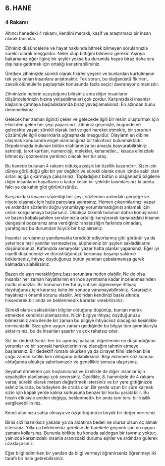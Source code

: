 ## 6. HANE

### 4 Rakamı

Altıncı hanedeki 4 rakamı, kendini meraklı, kaşif ve araştırmacı bir insan olarak tanımlar.

Zihniniz düşüncelerle ve hayat hakkında bitmek bilmeyen sorularınızla sürekli olarak meşguldür. Neler olup bittiğini bilmeniz gerekir. Aşırıya bakarsanız eğer ilginç bir şeyler yoksa bu durumda hayatı biraz daha sıra dışı hale getirmek için ortalığı karıştırabilirsiniz.

Üretken zihninizde sürekli olarak fikirler yeşerir ve bunlardan kurtulmanın tek yolu onları insanlara anlatmaktır. Tek sorun, bu olağanüstü fikirleri, zavallı ölümlülerle paylaşmak konusunda fazla seçici davranıyor olmanızdır.

Zihninizde nelerin uçuştuğunu bilirsiniz ama diğer insanların düşüncelerinizin hızına yetişebilmeleri çok zordur. Karşınızdaki insanlar kaşlarını çatmaya başladıklarında biraz yavaşlamalısınız. En azından bunu denemelisiniz. 

Gelecek her zaman ilginizi çeker ve gelecekle ilgili bir resim oluşturmak için elinizden gelen her şeyi yaparsınız. Zihniniz geçmişte, bugünde ve gelecekte yaşar; sürekli olarak ileri ve geri hareket etmekle, bir sorunun çözümüyle ilgili olasılıklarla uğraşmakla meşguldür. Olayların en dibine ulaşmak konusunda engel olamadığınız bir takıntınız bulunmaktadır. Depolarınızda bulunan bütün silahlarınıza bu amaçla başvurabilirsiniz: astroloji, tarot kartları, numeroloji, melekler, kehanetler... kısaca elinizdeki bilmeceyi çözmenize yardımcı olacak her tür araç.

Bu hanede bulunan 4 rakamı oldukça psişik bir özellik kazandırır. Sizin için dünya görüldüğü gibi bir yer değildir ve sürekli olarak onun içinde saklı olan sırları açığa çıkarmaya çalışırsınız. Topladığınız bütün o olağanüstü bilgilerle diğer insanların hayatlarını o kadar kesin bir şekilde tanımlarsınız ki adeta falcı ya da kahin gibi görünürsünüz.

Karşınızdaki insanın söylediği her şeyi, sözlerinin ardındaki gerçeğe ve niyete ulaşmak için hızla parçalara ayırırsınız. Hemen çıkarımlarınızı yapar ve ardından sözlerini doğru yorumlayıp yorumlamadığınızı anlamak için onları sorgulamaya başlarsınız. Oldukça takıntılı bulunan dobra konuşmanız ve bazen kabalaşabilen sorularınızla ortalığı karıştırarak karşınızdaki insanın dengesini bozarsınız ama verdiğiniz rahatsızlığın farkında olmadan, yarattığınız bu durumdan büyük bir haz alırsınız.

İnsanlar sorularınızı yanıtlamakta tereddüt ediyorlarmış gibi görünür ya da yeterince hızlı yanıtlar vermezlerse, şüphelenip bir şeyleri sakladıklarını düşünürsünüz. Kafanızda senaryolar yazar hatta planlar yaparsınız. Eğer iyi niyetli düşüncenizi ve dürüstlüğünüzü korumayı başarıp sakince beklerseniz, ihtiyaç duyduğunuz bütün yanıtları çabalamanıza gerek kalmadan alabilirsiniz.

Bazen de aşırı meraklılığınız bazı sorunlara neden olabilir. Ne de olsa insanlar her zaman hayatlarının en ince ayrıntısına kadar incelenmesinden mutlu olmazlar. Bir konunun her tür ayrıntısını öğrenmeye ihtiyaç duyduğunuz için kararsız kalıp bir sonuca varamayabilirsiniz. Kararsızlık hayatınızın önemli sorunu olabilir. Ardından kendinizi baskı altında hissederek bir anda ve beklenmedik kararlar verebilirsiniz.

Sürekli olarak sakladıkları bilgiler olduğunu düşünüp, bunları merak etmekten kendinizi alamazsınız. Niçin bilgiye ihtiyaç duyduğunuzu bilmezsiniz ama ileride bir zaman bu bilgiye ihtiyacınız olacağına kesinlikle eminsinizdir. Size göre uygun zaman geldiğinde bu bilgiyi tüm ayrıntılarıyla aktarırsınız, bu da insanları şaşırtır ve çok rahatsız eder.

Siz bir dedektifsiniz: her tür ayrıntıyı yakalar, diğerlerinin ne düşündüğünü yorumlar ve bir sonraki hareketlerinin ne olacağını tahmin etmeye başlarsınız. Bir dedektif romanı okurken ya da cinayet filmi izlerken bile çoğu zaman katilin kim olduğunu bulabilirsiniz. Bilgi edinmek söz konusu olduğunda oldukça sabırlısınızdır ve genellikle sonuca ulaşırsınız.

Seyahat etmekten çok hoşlanırsınız ve özellikle de diğer insanlar için seyahatler planlamayı çok seversiniz. Özellikle, 8. hanenizde de 4 rakamı varsa, sürekli olarak mekan değiştirmek istersiniz ve bir yere gittiğinizde aklınız burada, buradayken de orada olur. Bir yerde uzun bir süre kalmak sizin için kapalı yerde kalma korkusuna benzer bir korku yaratabilir. Bu hissin etkisiyle aniden değişip, beklenmedik bir anda tam tersi bir kişilik sergileyebilirsiniz.

Kendi alanınıza sahip olmaya ve özgürlüğünüze büyük bir değer verirsiniz. 

Birisi sizi hazırlıksız yakalar ya da aldatırsa bedeli ne olursa olsun öç almak istersiniz. Yıllarca beklemeniz gerekse de harekete geçmek için en uygun zamanı kollarsınız. Bununla birlikte bu konuda saldırgan bir tavrınız yoktur; yalnızca karşınızdaki insanla aranızdaki durumu eşitler ve ardından gülerek uzaklaşırsınız.

Eğer bilgi edinirken bir yandan da bilgi vermeyi öğrenirseniz öğrenmeyi iki taraflı bir hale getirebilirsiniz.
